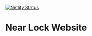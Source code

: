 [![Netlify Status](https://api.netlify.com/api/v1/badges/0d3e3be9-e662-4d24-b7dc-b292de07c7c3/deploy-status)](https://app.netlify.com/sites/nearlock/deploys)

# Near Lock Website
